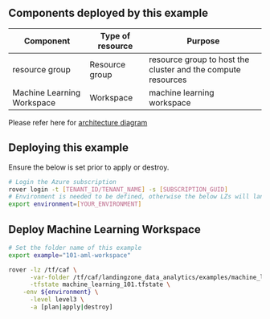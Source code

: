 ## Components deployed by this example

| Component                  | Type of resource | Purpose                                                      |
|----------------------------|------------------|--------------------------------------------------------------|
| resource group             | Resource group   | resource group to host the cluster and the compute resources |
| Machine Learning Workspace | Workspace        | machine learning workspace                                   |

Please refer here for [architecture diagram](https://github.com/aztfmod/landingzone_data_analytics/tree/0.4/examples/machine_learning)

## Deploying this example

Ensure the below is set prior to apply or destroy.

```bash
# Login the Azure subscription
rover login -t [TENANT_ID/TENANT_NAME] -s [SUBSCRIPTION_GUID]
# Environment is needed to be defined, otherwise the below LZs will land into sandpit which someone else is working on
export environment=[YOUR_ENVIRONMENT]
```

## Deploy Machine Learning Workspace

```bash
# Set the folder name of this example
export example="101-aml-workspace"

rover -lz /tf/caf \
      -var-folder /tf/caf/landingzone_data_analytics/examples/machine_learning/${example} \
      -tfstate machine_learning_101.tfstate \
	-env ${environment} \
      -level level3 \
      -a [plan|apply|destroy]
```